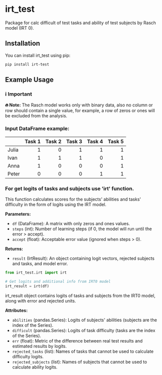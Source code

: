 # irt_test
Package for calc difficult of test tasks and ability of test subjects by Rasch model (IRT 0).

## Installation
You can install irt_test using pip:

```bash
pip install irt-test
```

## Example Usage

### ℹ️ Important

**🔥 Note:** The Rasch model works only with binary data, also no column or row should contain a single value, for example, a row of zeros or ones will be excluded from the analysis.

### Input DataFrame example:
|       |   Task 1 |   Task 2 |   Task 3 |   Task 4 |   Task 5 |
|:------|---------:|---------:|---------:|---------:|---------:|
| Julia |        1 |        0 |        1 |        1 |        1 |
| Ivan  |        1 |        1 |        1 |        0 |        1 |
| Anna  |        1 |        0 |        0 |        0 |        1 |
| Peter |        0 |        0 |        0 |        1 |        1 |

### For get logits of tasks and subjects use 'irt' function.

This function calculates scores for the subjects' abilities and tasks' difficulty in the form of logits using the IRT model.

**Parameters:**
- `df` (DataFrame): A matrix with only zeros and ones values.
- `steps` (int): Number of learning steps (if 0, the model will run until the error > accept).
- `accept` (float): Acceptable error value (ignored when steps > 0).

**Returns:**
- `result` (IrtResult): An object containing logit vectors, rejected subjects and tasks, and model error.

```python
from irt_test.irt import irt

# Get logits and additional info from IRT0 model
irt_result = irt(df)
```
irt_result object contains logits of tasks and subjects from the IRT0 model, along with error and rejected units.

**Attributes:**
- `abilities` (pandas.Series): Logits of subjects' abilities (subjects are the index of the Series).
- `difficult` (pandas.Series): Logits of task difficulty (tasks are the index of the Series).
- `err` (float): Metric of the difference between real test results and estimated results by logits.
- `rejected_tasks` (list): Names of tasks that cannot be used to calculate difficulty logits.
- `rejected_subjects` (list): Names of subjects that cannot be used to calculate ability logits.

